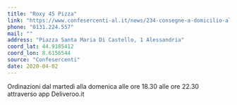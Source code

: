 ```yaml
---
title: "Roxy 45 Pizza"
link: "https://www.confesercenti-al.it/news/234-consegne-a-domicilio-alessandria-lista-aggiornata-al-26-marzo.html"
phone: "0131.224.557"
mail: ""
address: "Piazza Santa Maria Di Castello, 1 Alessandria"
coord_lat: 44.9185412
coord_lon: 8.6156544
source: "Confesercenti"
date: 2020-04-02
---
```


Ordinazioni dal martedì alla domenica alle ore 18.30 alle ore 22.30 attraverso app Deliveroo.it
